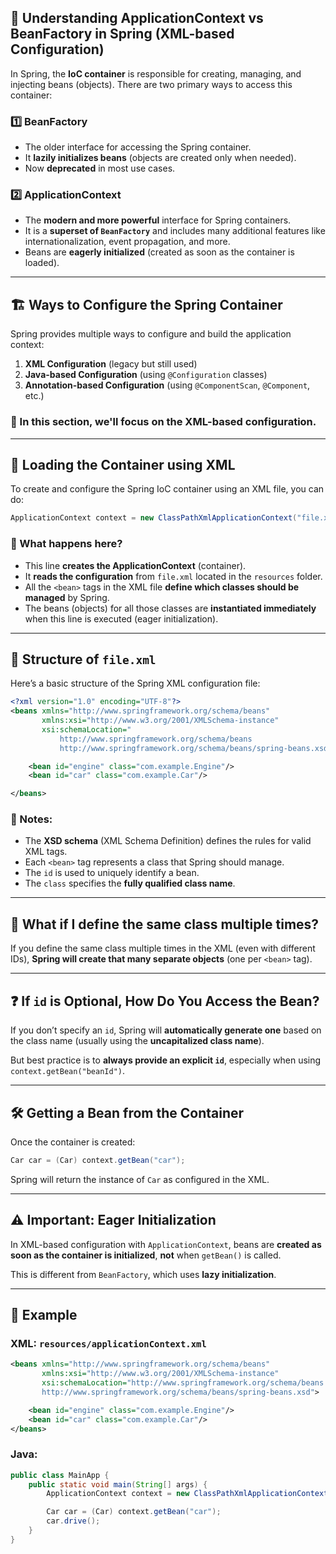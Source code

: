 ## 🧩 Understanding ApplicationContext vs BeanFactory in Spring (XML-based Configuration)

In Spring, the **IoC container** is responsible for creating, managing, and injecting beans (objects). There are two primary ways to access this container:

### 1️⃣ **BeanFactory**

* The older interface for accessing the Spring container.
* It **lazily initializes beans** (objects are created only when needed).
* Now **deprecated** in most use cases.

### 2️⃣ **ApplicationContext**

* The **modern and more powerful** interface for Spring containers.
* It is a **superset of `BeanFactory`** and includes many additional features like internationalization, event propagation, and more.
* Beans are **eagerly initialized** (created as soon as the container is loaded).

---

## 🏗️ Ways to Configure the Spring Container

Spring provides multiple ways to configure and build the application context:

1. **XML Configuration** (legacy but still used)
2. **Java-based Configuration** (using `@Configuration` classes)
3. **Annotation-based Configuration** (using `@ComponentScan`, `@Component`, etc.)

### 📌 In this section, we'll focus on the **XML-based configuration**.

---

## 📁 Loading the Container using XML

To create and configure the Spring IoC container using an XML file, you can do:

```java
ApplicationContext context = new ClassPathXmlApplicationContext("file.xml");
```

### 📝 What happens here?

* This line **creates the ApplicationContext** (container).
* It **reads the configuration** from `file.xml` located in the `resources` folder.
* All the `<bean>` tags in the XML file **define which classes should be managed** by Spring.
* The beans (objects) for all those classes are **instantiated immediately** when this line is executed (eager initialization).

---

## 🧱 Structure of `file.xml`

Here’s a basic structure of the Spring XML configuration file:

```xml
<?xml version="1.0" encoding="UTF-8"?>
<beans xmlns="http://www.springframework.org/schema/beans"
       xmlns:xsi="http://www.w3.org/2001/XMLSchema-instance"
       xsi:schemaLocation="
           http://www.springframework.org/schema/beans
           http://www.springframework.org/schema/beans/spring-beans.xsd">

    <bean id="engine" class="com.example.Engine"/>
    <bean id="car" class="com.example.Car"/>

</beans>
```

### 📌 Notes:

* The **XSD schema** (XML Schema Definition) defines the rules for valid XML tags.
* Each `<bean>` tag represents a class that Spring should manage.
* The `id` is used to uniquely identify a bean.
* The `class` specifies the **fully qualified class name**.

---

## 🤔 What if I define the same class multiple times?

If you define the same class multiple times in the XML (even with different IDs), **Spring will create that many separate objects** (one per `<bean>` tag).

---

## ❓ If `id` is Optional, How Do You Access the Bean?

If you don’t specify an `id`, Spring will **automatically generate one** based on the class name (usually using the **uncapitalized class name**).

But best practice is to **always provide an explicit `id`**, especially when using `context.getBean("beanId")`.

---

## 🛠 Getting a Bean from the Container

Once the container is created:

```java
Car car = (Car) context.getBean("car");
```

Spring will return the instance of `Car` as configured in the XML.

---

## ⚠️ Important: Eager Initialization

In XML-based configuration with `ApplicationContext`, beans are **created as soon as the container is initialized**, **not** when `getBean()` is called.

This is different from `BeanFactory`, which uses **lazy initialization**.

---

## 🧪 Example

### XML: `resources/applicationContext.xml`

```xml
<beans xmlns="http://www.springframework.org/schema/beans"
       xmlns:xsi="http://www.w3.org/2001/XMLSchema-instance"
       xsi:schemaLocation="http://www.springframework.org/schema/beans 
       http://www.springframework.org/schema/beans/spring-beans.xsd">

    <bean id="engine" class="com.example.Engine"/>
    <bean id="car" class="com.example.Car"/>
</beans>
```

### Java:

```java
public class MainApp {
    public static void main(String[] args) {
        ApplicationContext context = new ClassPathXmlApplicationContext("applicationContext.xml");

        Car car = (Car) context.getBean("car");
        car.drive();
    }
}
```
